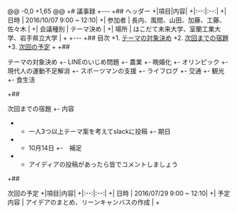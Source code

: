 @@ -0,0 +1,65 @@
+# 議事録
+---
+## ヘッダー
+|項目|内容|
+|:--:|:--:|
+| 日時 | 2016/10/07  9:00 ~ 12:10|
+| 参加者 | 長内、風間、山田、加藤、工藤、佐々木 |
+| 会議種別 | テーマ決め |
+| 場所 | はこだて未来大学、室蘭工業大学、岩手県立大学 |
+
+---
+## 目次
+1. [テーマの対象決め](#anchar1)
+2. [次回までの宿題](#anchar2)
+3. [次回の予定](#anchar3)
+
+## <div id="anchar1"/>テーマの対象決め
+- LINEのいじめ問題
+- 農業
+- 晩婚化
+- オリンピック
+- 現代人の運動不足解消
+- スポーツマンの支援
+- ライフログ
+- 交通
+- 観光
+- 食生活

+## <div id="anchar2"/>次回までの宿題
+- 内容
+	- 一人3つ以上テーマ案を考えてslackに投稿
+- 期日
+	- 10月14日
+-　補足
+	- アイディアの投稿があったら皆でコメントしましょう


+## <div id="anchar3"/>次回の予定
+|項目|内容|
+|:--:|:--:|
+| 日時 | 2016/07/29  9:00 ~ 12:10|
+| 予定内容 | アイデアのまとめ、リーンキャンバスの作成 |
+

